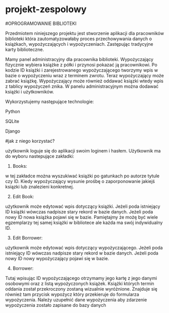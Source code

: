 # projekt-zespolowy

#OPROGRAMOWANIE BIBLIOTEKI

Przedmiotem niniejszego projektu jest stworzenie aplikacji dla pracowników biblioteki która zautomatyzowałaby proces przechowywania danych o książkach, wypożyczających i wypożyczeniach. Zastępując tradycyjne karty biblioteczne.

Mamy panel administracyjny dla pracownika biblioteki. Wypożyczający fizycznie wybiera książke z półki i przynosi pokazać ją 
pracownikowi. Po kodzie ID książki i zarejestrowanego wypożyczającego tworzymy wpis w bazie o wypożyczeniu wraz z terminem zwrotu. Teraz 
wypożyczający może zabrać książkę. Wypożyczający może również oddawać ksiązki wtedy wpis z tablicy wypożyczeń znika. W panelu administracyjnym można 
dodawać książki i użytkowników.

Wykorzystujemy następujące technologie:

Python

SQLite

Django

#jak z niego korzystać?

użytkownik loguje się do aplikacji swoim loginem i hasłem. Użytkownik ma do wyboru nastepujące zakładki:

1. Books:

w tej zakładce można wyszukiwać książki po gatunkach po autorze tytule czy ID. Kiedy wypożyczający wysunie prośbę o zaporponowanie jakiejś ksiązki lub znalezieni konkretnej.

2. Edit Book:

użytkownik może edytować wpis dotyczący książki. Jeżeli poda istniejący ID książki wówczas nadpisze stary rekord w bazie danych. Jeżeli poda nowy ID nowa książka pojawi się w bazie. Pamiętajmy że możę być wiele egzemplarzy tej samej książki w bibliotece ale każda ma swój indywidualny ID.

3. Edit Borrower:

użytkownik może edytować wpis dotyczący wypożyczającego. Jeżeli poda istniejący ID wówczas nadpisze stary rekord w bazie danych. Jeżeli poda nowy ID nowy wypożyczający pojawi się w bazie. 

4. Borrower:

Tutaj wpisując ID wypożyczającego otrzymamy jego kartę z jego danymi osobowymi oraz z listą wypożyczonych książek. Książki których termin oddania został przekroczony zostaną wizualnie wyróżnione. Znajduje się również tam przycisk wypożycz który przekieruje do formularza wypożyczenia. Należy uzupełnić dane wypożyczenia aby zdarzenie wypożyczenia zostało zapisane do bazy danych




